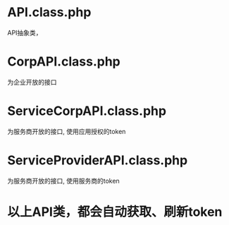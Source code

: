 # API.class.php
API抽象类，
# CorpAPI.class.php
为企业开放的接口
# ServiceCorpAPI.class.php
为服务商开放的接口, 使用应用授权的token
# ServiceProviderAPI.class.php
为服务商开放的接口, 使用服务商的token
# 以上API类，都会自动获取、刷新token
